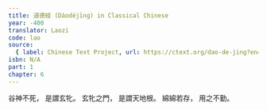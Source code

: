 ```yaml
---
title: 道德經 (Dàodéjīng) in Classical Chinese
year: -400
translator: Laozi
code: lao
source:
  { label: Chinese Text Project, url: https://ctext.org/dao-de-jing?en=off }
isbn: N/A
part: 1
chapter: 6
---
```


谷神不死，
是謂玄牝。
玄牝之門，
是謂天地根。
綿綿若存，
用之不勤。
